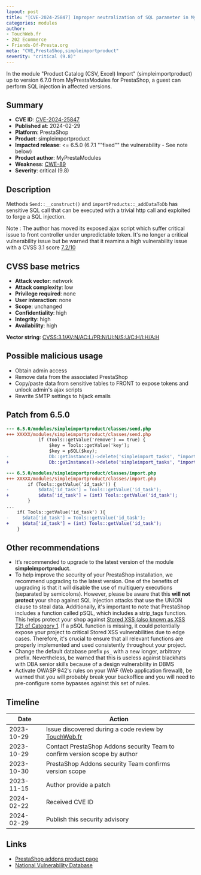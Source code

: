 ```yaml
---
layout: post
title: "[CVE-2024-25847] Improper neutralization of SQL parameter in MyPrestaModules - Product Catalog (CSV, Excel) Import module for PrestaShop"
categories: modules
author:
- TouchWeb.fr
- 202 Ecommerce
- Friends-Of-Presta.org
meta: "CVE,PrestaShop,simpleimportproduct"
severity: "critical (9.8)"
---
```


In the module "Product Catalog (CSV, Excel) Import" (simpleimportproduct) up to version 6.7.0 from MyPrestaModules for PrestaShop, a guest can perform SQL injection in affected versions.


## Summary

* **CVE ID**: [CVE-2024-25847](https://cve.mitre.org/cgi-bin/cvename.cgi?name=CVE-2024-25847)
* **Published at**: 2024-02-29
* **Platform**: PrestaShop
* **Product**: simpleimportproduct
* **Impacted release**: <= 6.5.0 (6.7.1 ""fixed"" the vulnerability - See note below)
* **Product author**: MyPrestaModules
* **Weakness**: [CWE-89](https://cwe.mitre.org/data/definitions/89.html)
* **Severity**: critical (9.8)

## Description

Methods `Send::__construct()` and `importProducts::_addDataToDb` has sensitive SQL call that can be executed with a trivial http call and exploited to forge a SQL injection.

Note : The author has moved its exposed ajax script which suffer critical issue to front controller under unpredictable token. It's no longer a critical vulnerability issue but be warned that it reamins a high vulnerability issue with a CVSS 3.1 score [7.2/10](https://nvd.nist.gov/vuln-metrics/cvss/v3-calculator?vector=AV:N/AC:H/PR:N/UI:R/S:U/C:H/I:H/A:N)


## CVSS base metrics

* **Attack vector**: network
* **Attack complexity**: low
* **Privilege required**: none
* **User interaction**: none
* **Scope**: unchanged
* **Confidentiality**: high
* **Integrity**: high
* **Availability**: high

**Vector string**: [CVSS:3.1/AV:N/AC:L/PR:N/UI:N/S:U/C:H/I:H/A:H](https://nvd.nist.gov/vuln-metrics/cvss/v3-calculator?vector=AV:N/AC:L/PR:N/UI:N/S:U/C:H/I:H/A:H)

## Possible malicious usage

* Obtain admin access
* Remove data from the associated PrestaShop
* Copy/paste data from sensitive tables to FRONT to expose tokens and unlock admin's ajax scripts
* Rewrite SMTP settings to hijack emails


## Patch from 6.5.0

```diff
--- 6.5.0/modules/simpleimportproduct/classes/send.php
+++ XXXXX/modules/simpleimportproduct/classes/send.php
            if (Tools::getValue('remove') == true) {
                $key = Tools::getValue('key');
                $key = pSQL($key);
-               Db::getInstance()->delete('simpleimport_tasks', "import_settings=$key");
+               Db::getInstance()->delete('simpleimport_tasks', "import_settings='".$key."'");
```

```diff
--- 6.5.0/modules/simpleimportproduct/classes/import.php
+++ XXXXX/modules/simpleimportproduct/classes/import.php
        if (Tools::getValue('id_task')) {
-           $data['id_task'] = Tools::getValue('id_task');
+           $data['id_task'] = (int) Tools::getValue('id_task');
        }
...
    if( Tools::getValue('id_task') ){
-     $data['id_task'] = Tools::getValue('id_task');
+     $data['id_task'] = (int) Tools::getValue('id_task');
    }
```




## Other recommendations

* It’s recommended to upgrade to the latest version of the module **simpleimportproduct**.
* To help improve the security of your PrestaShop installation, we recommend upgrading to the latest version. One of the benefits of upgrading is that it will disable the use of multiquery executions (separated by semicolons). However, please be aware that this **will not protect** your shop against SQL injection attacks that use the UNION clause to steal data. Additionally, it's important to note that PrestaShop includes a function called pSQL, which includes a strip_tags function. This helps protect your shop against [Stored XSS (also known as XSS T2) of Category 1](https://security.friendsofpresta.org/modules/2023/02/07/stored-xss.html). If a pSQL function is missing, it could potentially expose your project to critical Stored XSS vulnerabilities due to edge cases. Therefore, it's crucial to ensure that all relevant functions are properly implemented and used consistently throughout your project.
* Change the default database prefix `ps_` with a new longer, arbitrary prefix. Nevertheless, be warned that this is useless against blackhats with DBA senior skills because of a design vulnerability in DBMS
* Activate OWASP 942's rules on your WAF (Web application firewall), be warned that you will probably break your backoffice and you will need to pre-configure some bypasses against this set of rules.

## Timeline

| Date | Action |
|--|--|
| 2023-10-29 | Issue discovered during a code review by [TouchWeb.fr](https://www.touchweb.fr) |
| 2023-10-29 | Contact PrestaShop Addons security Team to confirm version scope by author |
| 2023-10-30 | PrestaShop Addons security Team confirms version scope |
| 2023-11-15 | Author provide a patch |
| 2024-02-22 | Received CVE ID |
| 2024-02-29 | Publish this security advisory |

## Links

* [PrestaShop addons product page](https://addons.prestashop.com/fr/import-export-de-donnees/19091-catalogue-de-produits-csv-excel-dimportation.html)
* [National Vulnerability Database](https://nvd.nist.gov/vuln/detail/CVE-2024-25847)
